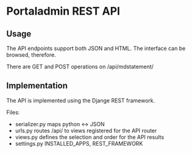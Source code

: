 # Portaladmin REST API

## Usage

The API endpoints support both JSON and HTML.
The interface can be browsed, therefore.

There are GET and POST operations on /api/mdstatement/

## Implementation


The API is implemented using the Djange REST framework.

Files:

* serializer.py  maps python <-> JSON
* urls.py    routes /api/ to views registered for the API router
* views.py   defines the selection and order for the API results
* settings.py INSTALLED_APPS, REST_FRAMEWORK
